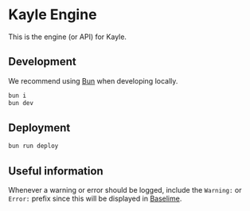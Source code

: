 # Kayle Engine

This is the engine (or API) for Kayle.

## Development

We recommend using [Bun](https://bun.sh/) when developing locally.

```bash
bun i
bun dev
```

## Deployment

```bash
bun run deploy
```

## Useful information

Whenever a warning or error should be logged, include the `Warning:` or `Error:`
prefix since this will be displayed in [Baselime](https://baselime.io/).
